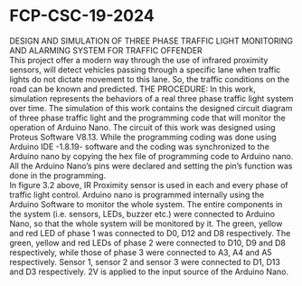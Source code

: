 # FCP-CSC-19-2024
DESIGN AND SIMULATION OF THREE PHASE TRAFFIC LIGHT MONITORING AND ALARMING SYSTEM FOR TRAFFIC OFFENDER  
This project offer a modern way through the use of infrared proximity sensors, will detect vehicles passing through a specific lane when traffic lights do not dictate movement to this lane. So, the traffic conditions on the road can be known and predicted. 
THE PROCEDURE: 
In this work, simulation represents the behaviors of a real three phase traffic light system over time. The simulation of this work contains the designed circuit diagram of three phase traffic light and the programming code that will monitor the operation of Arduino Nano.
The circuit of this work was designed using Proteus Software V8.13. While the programming coding was done using Arduino IDE -1.8.19- software and the coding was synchronized to the Arduino nano by copying the hex file of programming code to Arduino nano. All the Arduino Nano’s pins were declared and setting the pin’s function was done in the programming.  
In figure 3.2 above, IR Proximity sensor is used in each and every phase of traffic light control. Arduino nano is programmed internally using the Arduino Software to monitor the whole system. The entire components in the system (i.e. sensors, LEDs, buzzer etc.) were connected to Arduino Nano, so that the whole system will be monitored by it. The green, yellow and red LED of phase 1 was connected to D0, D12 and D8 respectively. The green, yellow and red LEDs of phase 2 were connected to D10, D9 and D8 respectively, while those of phase 3 were connected to A3, A4 and A5 respectively. Sensor 1, sensor 2 and sensor 3 were connected to D1, D13 and D3 respectively. 2V is applied to the input source of the Arduino Nano. 

